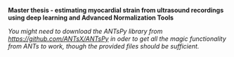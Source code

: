 **Master thesis - estimating myocardial strain from ultrasound recordings using deep learning and Advanced Normalization Tools**

*You might need to download the ANTsPy library from https://github.com/ANTsX/ANTsPy in oder to get all the magic functionality from ANTs to work, though the provided files should be sufficient.*
